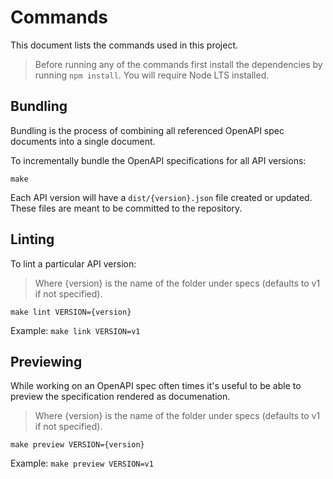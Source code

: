 # Commands

This document lists the commands used in this project.

> Before running any of the commands first install the dependencies by running
> `npm install`. You will require Node LTS installed.

## Bundling

Bundling is the process of combining all referenced OpenAPI spec documents into a single document.

To incrementally bundle the OpenAPI specifications for all API versions:

```shell
make
```

Each API version will have a `dist/{version}.json` file created or updated. These files are meant
to be committed to the repository.

## Linting

To lint a particular API version:

> Where {version} is the name of the folder under specs (defaults to v1 if not specified).

```
make lint VERSION={version}
```

Example: `make link VERSION=v1`

## Previewing

While working on an OpenAPI spec often times it's useful to be able to preview the specification rendered as documenation.

> Where {version} is the name of the folder under specs (defaults to v1 if not specified).

```
make preview VERSION={version}
```

Example: `make preview VERSION=v1`
